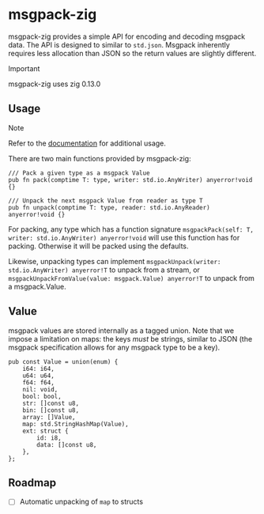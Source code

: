 # msgpack-zig

msgpack-zig provides a simple API for encoding and decoding msgpack data. The
API is designed to similar to `std.json`. Msgpack inherently requires less
allocation than JSON so the return values are slightly different.

> [!IMPORTANT]
> msgpack-zig uses zig 0.13.0

## Usage

> [!NOTE]
> Refer to the [documentation](https://rockorager.github.io/msgpack-zig/) for additional usage.

There are two main functions provided by msgpack-zig:

```zig
/// Pack a given type as a msgpack Value
pub fn pack(comptime T: type, writer: std.io.AnyWriter) anyerror!void {}

/// Unpack the next msgpack Value from reader as type T
pub fn unpack(comptime T: type, reader: std.io.AnyReader) anyerror!void {}
```

For packing, any type which has a function signature `msgpackPack(self: T,
writer: std.io.AnyWriter) anyerror!void` will use this function has for packing.
Otherwise it will be packed using the defaults.

Likewise, unpacking types can implement `msgpackUnpack(writer: std.io.AnyWriter) anyerror!T` to unpack from a stream, or `msgpackUnpackFromValue(value: msgpack.Value) anyerror!T` to unpack from a msgpack.Value.

## Value

msgpack values are stored internally as a tagged union. Note that we impose a
limitation on maps: the keys *must* be strings, similar to JSON (the msgpack
specification allows for any msgpack type to be a key).

```zig
pub const Value = union(enum) {
    i64: i64,
    u64: u64,
    f64: f64,
    nil: void,
    bool: bool,
    str: []const u8,
    bin: []const u8,
    array: []Value,
    map: std.StringHashMap(Value),
    ext: struct {
        id: i8,
        data: []const u8,
    },
};
```

## Roadmap

- [ ] Automatic unpacking of `map` to structs
